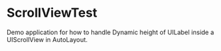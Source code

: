 # ScrollViewTest

Demo application for how to handle Dynamic height of UILabel inside a UIScrollView in AutoLayout.

